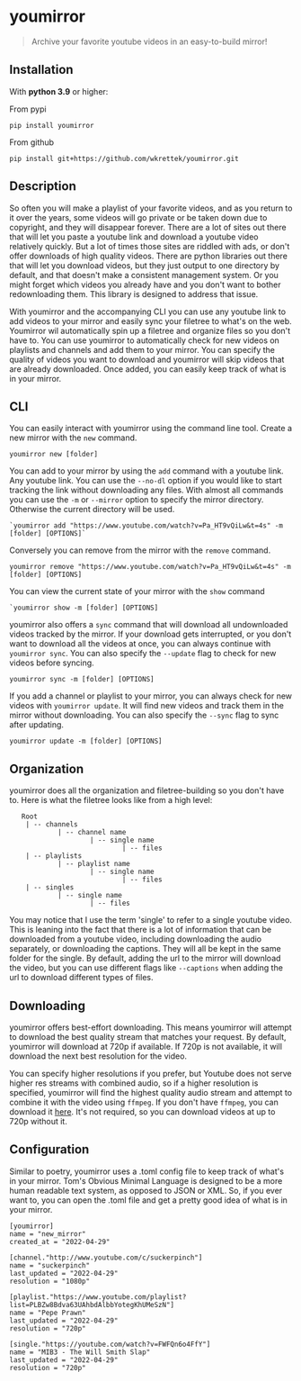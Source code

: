 # youmirror
>Archive your favorite youtube videos in an easy-to-build mirror!

## Installation

With **python 3.9** or higher:

From pypi
```
pip install youmirror
```

From github
```
pip install git+https://github.com/wkrettek/youmirror.git
```

## Description

So often you will make a playlist of your favorite videos, and as you return to it over the years, some videos will go private or be taken down due to copyright, and they will disappear forever. There are a lot of sites out there that will let you paste a youtube link and download a youtube video relatively quickly. But a lot of times those sites are riddled with ads, or don't offer downloads of high quality videos. There are python libraries out there that will let you download videos, but they just output to one directory by default, and that doesn't make a consistent management system. Or you might forget which videos you already have and you don't want to bother redownloading them. This library is designed to address that issue.

With youmirror and the accompanying CLI you can use any youtube link to add videos to your mirror and easily sync your filetree to what's on the web. Youmirror wil automatically spin up a filetree and organize files so you don't have to.  You can use youmirror to automatically check for new videos on playlists and channels and add them to your mirror. You can specify the quality of videos you want to download and youmirror will skip videos that are already downloaded. Once added, you can easily keep track of what is in your mirror.

## CLI

You can easily interact with youmirror using the command line tool. Create a new mirror with the `new` command.

```
youmirror new [folder]
```

You can add to your mirror by using the `add` command with a youtube link. Any youtube link. You can use the `--no-dl` option if you would like to start tracking the link without downloading any files. With almost all commands you can use the `-m` or `--mirror` option to specify the mirror directory. Otherwise the current directory will be used. 
```
`youmirror add "https://www.youtube.com/watch?v=Pa_HT9vQiLw&t=4s" -m [folder] [OPTIONS]`
```

Conversely you can remove from the mirror with the `remove` command.
```
youmirror remove "https://www.youtube.com/watch?v=Pa_HT9vQiLw&t=4s" -m [folder] [OPTIONS]
```

You can view the current state of your mirror with the `show` command
```
`youmirror show -m [folder] [OPTIONS]
```

youmirror also offers a `sync` command that will download all undownloaded videos tracked by the mirror. If your download gets interrupted, or you don't want to download all the videos at once, you can always continue with `youmirror sync`.  You can also specify the `--update` flag to check for new videos before syncing.
```
youmirror sync -m [folder] [OPTIONS]
```

If you add a channel or playlist to your mirror, you can always check for new videos with `youmirror update`. It will find new videos and track them in the mirror without downloading. You can also specify the `--sync` flag to sync after updating.
```
youmirror update -m [folder] [OPTIONS]
```

## Organization

youmirror does all the organization and filetree-building so you don't have to. Here is what the filetree looks like from a high level:

```
   Root
    | -- channels
            | -- channel name
                    | -- single name
                            | -- files
    | -- playlists
            | -- playlist name
                    | -- single name
                            | -- files
    | -- singles
            | -- single name
                    | -- files
```
            
You may notice that I use the term 'single' to refer to a single youtube video. This is leaning into the fact that there is a lot of information that can be downloaded from a youtube video, including downloading the audio separately, or downloading the captions. They will all be kept in the same folder for the single. By default, adding the url to the mirror will download the video, but you can use different flags like `--captions` when adding the url to download different types of files.

## Downloading

youmirror offers best-effort downloading. This means youmirror will attempt to download the best quality stream that matches your request. By default, youmirror will download at 720p if available. If 720p is not available, it will download the next best resolution for the video. 

You can specify higher resolutions if you prefer, but Youtube does not serve higher res streams with combined audio, so if a higher resolution is specified, youmirror will find the highest quality audio stream and attempt to combine it with the video using `ffmpeg`. If you don't have `ffmpeg`, you can download it [here](https://www.ffmpeg.org/download.html). It's not required, so you can download videos at up to 720p without it.


## Configuration

Similar to poetry, youmirror uses a .toml config file to keep track of what's in your mirror. Tom's Obvious Minimal Language is designed to be a more human readable text system, as opposed to JSON or XML. So, if you ever want to, you can open the .toml file and get a pretty good idea of what is in your mirror.

```
[youmirror]
name = "new_mirror"
created_at = "2022-04-29"

[channel."http://www.youtube.com/c/suckerpinch"]
name = "suckerpinch"
last_updated = "2022-04-29"
resolution = "1080p"

[playlist."https://www.youtube.com/playlist?list=PLBZw8Bdva63UAhbdAlbbYotegKhUMeSzN"]
name = "Pepe Prawn"
last_updated = "2022-04-29"
resolution = "720p"

[single."https://youtube.com/watch?v=FWFQn6o4FfY"]
name = "MIB3 - The Will Smith Slap"
last_updated = "2022-04-29"
resolution = "720p"
```

